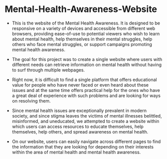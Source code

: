 # Mental-Health-Awareness-Website 
* This is the website of the Mental Health Awareness. It is designed to be responsive on a variety of devices and accessible from different web browsers, 
providing ease-of-use to potential viewers who wish to learn about mental health, help themselves in their mental struggles, help others who face mental 
struggles, or support campaigns promoting mental health awareness.

* The goal for this project was to create a single website where users with different needs can retrieve information on mental health without having to surf 
through multiple webpages. 

* Right now, it is difficult to find a single platform that offers educational value for people who have never faced or even heard about these issues and at 
the same time offers practical help for the ones who have a great deal of experience with such problems and are looking for ways on resolving them. 

* Since mental health issues are exceptionally prevalent in modern society, and since stigma leaves the victims of mental illnesses belittled, misinformed, 
and uneducated, we attempted to create a website within which users can access resources to educate themselves, help themselves, help others, and spread 
awareness on mental health.  

* On our website, users can easily navigate across different pages to find the information that they are looking for depending on their interests within the 
area of mental health and mental health awareness.

